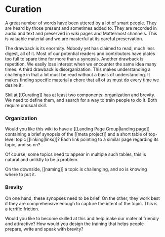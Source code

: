 # Curation

A great number of words have been uttered by a lot of smart people. They are heard by those present and sometimes added to. They are recorded in audio and text and preserved in wiki pages and Mattermost channels. This is valuable material and we are masterful at its careful preservation.

The drawback is its enormity. Nobody yet has claimed to read, much less digest, all of it. Most of our potential readers and contributors have plates too full to spare time for more than a synopsis. Another drawback is repetition. We easily lose interest when we encounter the same idea many times. A third drawback is disorganization. This makes understanding a challenge in that a lot must be read without a basis of understanding. It makes finding specific material a chore that all of us must do every time we desire it.

Skil at [[Curating]] has at least two components: organization and brevity. We need to define them, and search for a way to train people to do it. Both require unusual skill.

### Organization

Would you like this wiki to have a [[Landing Page Group|landing page]] containing a brief synopsis of the [[meta project]] and a short table of top-level topic [[linking|links]]? Each link pointing to a similar page regarding its topic, and so on?

Of course, some topics need to appear in multiple such tables, this is natural and unliktly to be a problem.

On the downside, [[naming]] a topic is challenging, and so is knowing where to put it.

### Brevity

On one hand, these synopses need to be brief. On the other, they work best if they are comprehensive enough to capture the intent of the topic. This is a terrific friction.

Would you like to become skilled at this and help make our material friendly and attractive? How would you design the training that helps people prepare, write and speak with brevity?